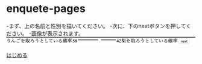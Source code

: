 # enquete-pages
-まず、上の名前と性別を描いてください。
-次に、下のnextボタンを押してください。
-画像が表示されます。
![](imgs/sousa.png)


[はじめる](test2.html)

